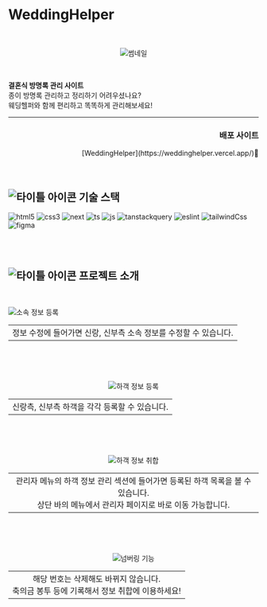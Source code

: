 # WeddingHelper

<br>

<div align="center">
  

![썸네일](https://github.com/user-attachments/assets/0262d6e8-5831-4b05-91e6-0fabe5a3e1e2)


</div>

<br>

**결혼식 방명록 관리 사이트** <br>
종이 방명록 관리하고 정리하기 어려우셨나요? <br>
웨딩헬퍼와 함께 편리하고 똑똑하게 관리해보세요!
- - -
  

<div align="right">
<h3>배포 사이트</h3>
[WeddingHelper](https://weddinghelper.vercel.app/)🔗
</div>



<br>
<br>



## ![타이틀 아이콘](https://github.com/user-attachments/assets/cfce5fa2-f2be-4b56-92ee-41563e64c22a) <span>기술 스택</span>
![html5](https://img.shields.io/badge/html5-E34F26?style=for-the-badge&logo=html5&logoColor=black) 
![css3](https://img.shields.io/badge/css3-1572B6?style=for-the-badge&logo=css3&logoColor=black) 
![next](https://img.shields.io/badge/Next.js-ffffff?style=for-the-badge&logo=next.js&logoColor=black) 
![ts](https://img.shields.io/badge/TypeScript-007ACC?style=for-the-badge&logo=typescript&logoColor=white) 
![js](https://img.shields.io/badge/JavaScript-F7DF1E?style=for-the-badge&logo=javaScript&logoColor=black) 
![tanstackquery](https://img.shields.io/badge/tanstackquery-20232A?style=for-the-badge&logo=tanstackquery&logoColor=white) 
![eslint](https://img.shields.io/badge/eslint-4B32C3?style=for-the-badge&logo=eslint&logoColor=white) 
![tailwindCss](https://img.shields.io/badge/Tailwind_CSS-38B2AC?style=for-the-badge&logo=tailwind-css&logoColor=white)
![figma](https://img.shields.io/badge/figma-F24E1E?style=for-the-badge&logo=figma&logoColor=black)

<br>
<br>

## ![타이틀 아이콘](https://github.com/user-attachments/assets/cfce5fa2-f2be-4b56-92ee-41563e64c22a) 프로젝트 소개

<br>

![소속 정보 등록](https://github.com/user-attachments/assets/33ddb0aa-8626-4816-bd6b-eef4909b350b)


<table align="center">
<tr>
<td  align="center">정보 수정에 들어가면 신랑, 신부측 소속 정보를 수정할 수 있습니다.
</tr>
</table>

<br>
<br>
<br>

<div align="center">
  
![하객 정보 등록](https://github.com/user-attachments/assets/f4dfd2db-dfdd-4c9e-8cde-019700c193d7)

<table align="center">
<tr>
<td  align="center">신랑측, 신부측 하객을 각각 등록할 수 있습니다.
</tr>
</table>

<br>
<br>
<br>

![하객 정보 취합](https://github.com/user-attachments/assets/efc42a98-18c7-4d3f-85e7-cc3385e4c417)


<table align="center">
<tr>
<td  align="center">관리자 메뉴의 하객 정보 관리 섹션에 들어가면 등록된 하객 목록을 볼 수 있습니다. <br>상단 바의 메뉴에서 관리자 페이지로 바로 이동 가능합니다.</td>
</tr>
</table>

<br>
<br>
<br>

![넘버링 기능](https://github.com/user-attachments/assets/e70ddd36-257d-4bbf-aba4-e31142328a46)


<table align="center">
<tr>
<td  align="center">해당 번호는 삭제해도 바뀌지 않습니다. <br>축의금 봉투 등에 기록해서 정보 취합에 이용하세요!</td>
</tr>
</table>

<br>
<br>
<br>
